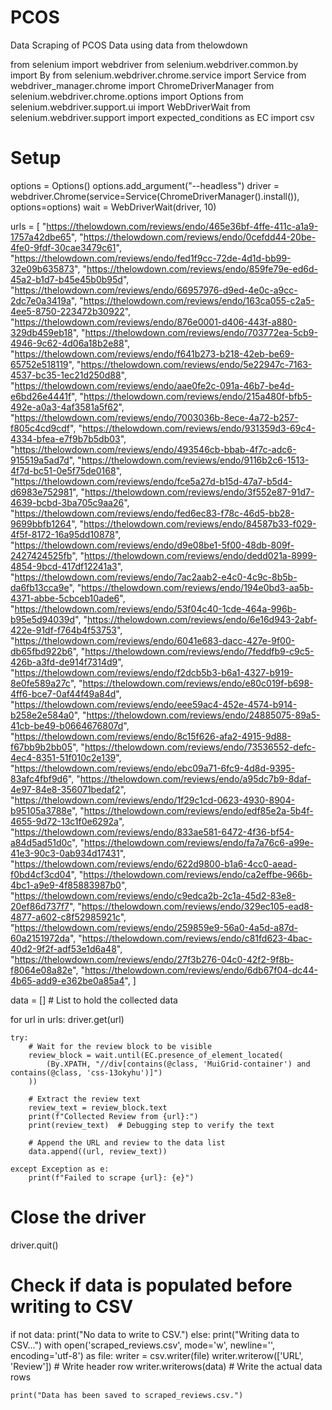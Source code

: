# PCOS
Data Scraping of PCOS Data using data from thelowdown

from selenium import webdriver
from selenium.webdriver.common.by import By
from selenium.webdriver.chrome.service import Service
from webdriver_manager.chrome import ChromeDriverManager
from selenium.webdriver.chrome.options import Options
from selenium.webdriver.support.ui import WebDriverWait
from selenium.webdriver.support import expected_conditions as EC
import csv

# Setup
options = Options()
options.add_argument("--headless")
driver = webdriver.Chrome(service=Service(ChromeDriverManager().install()), options=options)
wait = WebDriverWait(driver, 10)

urls = [
    "https://thelowdown.com/reviews/endo/465e36bf-4ffe-411c-a1a9-1757a42dbe65",
    "https://thelowdown.com/reviews/endo/0cefdd44-20be-4fe0-9fdf-30cae3479c61",
    "https://thelowdown.com/reviews/endo/fed1f9cc-72de-4d1d-bb99-32e09b635873",
    "https://thelowdown.com/reviews/endo/859fe79e-ed6d-45a2-b1d7-b45e45b0b95d",
    "https://thelowdown.com/reviews/endo/66957976-d9ed-4e0c-a9cc-2dc7e0a3419a",
    "https://thelowdown.com/reviews/endo/163ca055-c2a5-4ee5-8750-223472b30922",
    "https://thelowdown.com/reviews/endo/876e0001-d406-443f-a880-329db459eb18",
    "https://thelowdown.com/reviews/endo/703772ea-5cb9-4946-9c62-4d06a18b2e88",
    "https://thelowdown.com/reviews/endo/f641b273-b218-42eb-be69-65752e518119",
    "https://thelowdown.com/reviews/endo/5e22947c-7163-4537-bc35-1ec21d250d88",
    "https://thelowdown.com/reviews/endo/aae0fe2c-091a-46b7-be4d-e6bd26e4441f",
    "https://thelowdown.com/reviews/endo/215a480f-bfb5-492e-a0a3-4af3581a5f62",
    "https://thelowdown.com/reviews/endo/7003036b-8ece-4a72-b257-f805c4cd9cdf",
    "https://thelowdown.com/reviews/endo/931359d3-69c4-4334-bfea-e7f9b7b5db03",
    "https://thelowdown.com/reviews/endo/493546cb-bbab-4f7c-adc6-915519a5ad7d",
    "https://thelowdown.com/reviews/endo/9116b2c6-1513-4f7d-bc51-0e5f75de0168",
    "https://thelowdown.com/reviews/endo/fce5a27d-b15d-47a7-b5d4-d6983e752981",
    "https://thelowdown.com/reviews/endo/3f552e87-91d7-4639-bcbd-3ba705c9aa26",
    "https://thelowdown.com/reviews/endo/fed6ec83-f78c-46d5-bb28-9699bbfb1264",
    "https://thelowdown.com/reviews/endo/84587b33-f029-4f5f-8172-16a95dd10878",
    "https://thelowdown.com/reviews/endo/d9e08be1-5f00-48db-809f-2427424525fb",
    "https://thelowdown.com/reviews/endo/dedd021a-8999-4854-9bcd-417df12241a3",
    "https://thelowdown.com/reviews/endo/7ac2aab2-e4c0-4c9c-8b5b-da6fb13cca9e",
    "https://thelowdown.com/reviews/endo/194e0bd3-aa5b-4371-abbe-5cbceb10ade6",
    "https://thelowdown.com/reviews/endo/53f04c40-1cde-464a-996b-b95e5d94039d",
    "https://thelowdown.com/reviews/endo/6e16d943-2abf-422e-91df-f764b4f53753",
    "https://thelowdown.com/reviews/endo/6041e683-dacc-427e-9f00-db65fbd922b6",
    "https://thelowdown.com/reviews/endo/7feddfb9-c9c5-426b-a3fd-de914f7314d9",
    "https://thelowdown.com/reviews/endo/f2dcb5b3-b6a1-4327-b919-8e0fe589a27c",
    "https://thelowdown.com/reviews/endo/e80c019f-b698-4ff6-bce7-0af44f49a84d",
    "https://thelowdown.com/reviews/endo/eee59ac4-452e-4574-b914-b258e2e584a0",
    "https://thelowdown.com/reviews/endo/24885075-89a5-41cb-be49-b0664676807d",
    "https://thelowdown.com/reviews/endo/8c15f626-afa2-4915-9d88-f67bb9b2bb05",
    "https://thelowdown.com/reviews/endo/73536552-defc-4ec4-8351-51f010c2e139",
    "https://thelowdown.com/reviews/endo/ebc09a71-6fc9-4d8d-9395-83afc4fbf9d6",
    "https://thelowdown.com/reviews/endo/a95dc7b9-8daf-4e97-84e8-356071bedaf2",
    "https://thelowdown.com/reviews/endo/1f29c1cd-0623-4930-8904-b95105a3788e",
    "https://thelowdown.com/reviews/endo/edf85e2a-5b4f-4655-9d72-13c1f0e6292a",
    "https://thelowdown.com/reviews/endo/833ae581-6472-4f36-bf54-a84d5ad51d0c",
    "https://thelowdown.com/reviews/endo/fa7a76c6-a99e-41e3-90c3-0ab934d17431",
    "https://thelowdown.com/reviews/endo/622d9800-b1a6-4cc0-aead-f0bd4cf3cd04",
    "https://thelowdown.com/reviews/endo/ca2effbe-966b-4bc1-a9e9-4f85883987b0",
    "https://thelowdown.com/reviews/endo/c9edca2b-2c1a-45d2-83e8-20ef86d737f7",
    "https://thelowdown.com/reviews/endo/329ec105-ead8-4877-a602-c8f52985921c",
    "https://thelowdown.com/reviews/endo/259859e9-56a0-4a5d-a87d-60a2151972da",
    "https://thelowdown.com/reviews/endo/c81fd623-4bac-40d2-9f2f-adf53e1d6a48",
    "https://thelowdown.com/reviews/endo/27f3b276-04c0-42f2-9f8b-f8064e08a82e",
    "https://thelowdown.com/reviews/endo/6db67f04-dc44-4b65-add9-e362be0a85a4",
]

data = []  # List to hold the collected data

for url in urls:
    driver.get(url)

    try:
        # Wait for the review block to be visible
        review_block = wait.until(EC.presence_of_element_located(
            (By.XPATH, "//div[contains(@class, 'MuiGrid-container') and contains(@class, 'css-13okyhu')]")
        ))

        # Extract the review text
        review_text = review_block.text
        print(f"Collected Review from {url}:")
        print(review_text)  # Debugging step to verify the text

        # Append the URL and review to the data list
        data.append((url, review_text))

    except Exception as e:
        print(f"Failed to scrape {url}: {e}")

# Close the driver
driver.quit()

# Check if data is populated before writing to CSV
if not data:
    print("No data to write to CSV.")
else:
    print("Writing data to CSV...")
    with open('scraped_reviews.csv', mode='w', newline='', encoding='utf-8') as file:
        writer = csv.writer(file)
        writer.writerow(['URL', 'Review'])  # Write header row
        writer.writerows(data)  # Write the actual data rows

    print("Data has been saved to scraped_reviews.csv.")
